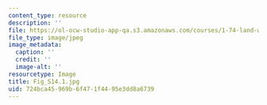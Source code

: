 ```yaml
---
content_type: resource
description: ''
file: https://ol-ocw-studio-app-qa.s3.amazonaws.com/courses/1-74-land-water-food-and-climate-fall-2020/724bca45969b6f471f4495e3dd8a6739_Fig_S14.1.jpg
file_type: image/jpeg
image_metadata:
  caption: ''
  credit: ''
  image-alt: ''
resourcetype: Image
title: Fig_S14.1.jpg
uid: 724bca45-969b-6f47-1f44-95e3dd8a6739
---
```

